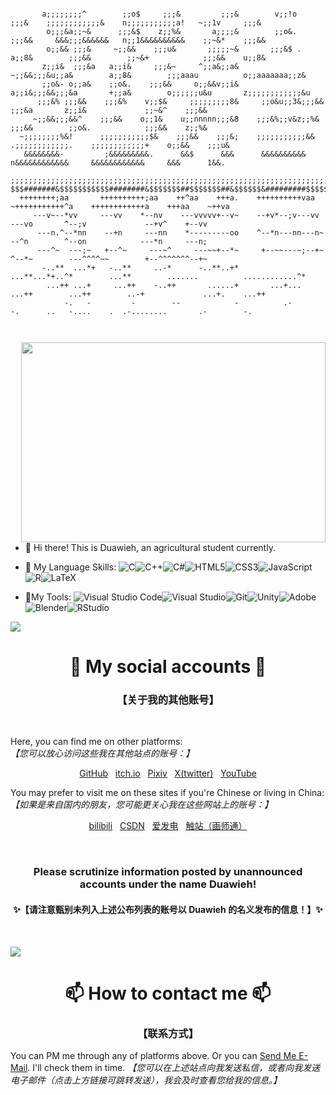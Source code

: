 ```
                                                                                                                                
       a;;;;;;;;^        ;;o$     ;;;&         ;;;&        v;;!o     ;;;&    ;;;;;;;;;;;;&    n;;;;;;;;;;;a!   ~;;1v     ;;;&   
        o;;;&a;;~&      ;;;&$    z;;%&       a;;;;&        ;;o&.    ;;;&&     &&&;;;&&&&&&   n;;1&&&&&&&&&&    ;;~&*    ;;;&&   
        o;;&& ;;;&     ~;;&&    ;;;u&       ;;;;;~&       ;;;&$ .  a;;8&        ;;;&&        ;;~&+            ;;;&&    u;;8&    
       z;;i&  ;;;&a   a;;i&     ;;;&~     ^;;a&;;a&      ~;;&&;;;&u;;a&        a;;8&        ;;;aaau          o;;aaaaaaa;;z&     
       ;;o&- o;;a&    ;;o&.    ;;;&&     o;;&&v;;i&     a;;i&;;;&&;;;&a       +;;a&        o;;;;;;u&u       z;;;;;;;;;;;;&u     
      ;;;&% ;;;&&    ;;;&%    v;;$&     ;;;;;;;;;8&     ;;o&u;;3&;;;&&        ;;;&a       z;;i&             ;;~&^    ;;;&&      
     ~;;&&;;;&&^    ;;;&&    o;;1&    u;;nnnnn;;;&8    ;;;&%;;v&z;;%&        ;;;&&        ;;o&.            ;;;&&    z;;%&       
  ~;;;;;;;;%&!      ;;;;;;;;;;;$&    ;;;&&    ;;;&;    ;;;;;;;;;;;&&   .;;;;;;;;;;;;.    ;;;;;;;;;;;;+    o;;&&    ;;;u&        
   &&&&&&&&-         ;&&&&&&&&&.      &&$      &&&      &&&&&&&&&&      n&&&&&&&&&&&&     &&&&&&&&&&&&     &&&      1&&.        
                                                                                                                                
;;;;;;;;;;;;;;;;;;;;;;;;;;;;;;;;;;;;;;;;;;;;;;;;;;;;;;;;;;;;;;;;;;;;;;;;;;;;;;;;;;;;;;;;;;;;;;;;;;;;;;;;;;;;;;;;;;;;;;;;^       
$$$#######&$$$$$$$$$$$########&$$$$$$$##$$$$$$$##&$$$$$$&#########$$$$$$$###########$$$$$&###########&$$$$$##&$$$$$$$##$$%      
  ++++++++;aa       ++++++++++;aa    ++^aa    +++a.    ++++++++++vaa   ~+++++++++++^a    ++++++++++++a    +++aa    ~++va        
     ---v~--*vv     ---vv    *--nv    ---vvvvv+--v~    --+v*--;v---vv        ---vo       ^--;v             --+v^    +--vv       
      ---n.^--*nn    --+n     ---nn    *---------oo    ^--*n---nn---n~        --^n        ^--on            ---*n     ---n;      
      ---^~  ---;~   +--^~     ---~^     ---~~+--*~     +--~~---~;--+~        ^--*~        ---^^^^~~        +--^^^^^^^--+~      
       -..**  ...*+   -..**     ..-*      -..**..+*      ...**...*+..^*        ...**        .......          ............^*     
        ...++ ...+     ...++    -..++       ......+       ...+...  ...++        ...++        ..-+             ...+.    ...++    
            -.   -         -        --            -          .-        -.      ..   -....    .  .-........       .-        -.   
                                                                                                                                
                                                                                                                                
```

<img align="right" src="https://github-readme-stats.vercel.app/api/top-langs/?username=duawieh&layout=compact&theme=tokyonight"  width="487" height="320" />

- 👋 Hi there! This is Duawieh, an agricultural student currently.

- 🌱 My Language Skills: ![C](https://img.shields.io/badge/c-%2300599C.svg?style=for-the-badge&logo=c&logoColor=white)![C++](https://img.shields.io/badge/c++-%2300599C.svg?style=for-the-badge&logo=c%2B%2B&logoColor=white)![C#](https://img.shields.io/badge/c%23-%23239120.svg?style=for-the-badge&logo=csharp&logoColor=white)![HTML5](https://img.shields.io/badge/html5-%23E34F26.svg?style=for-the-badge&logo=html5&logoColor=white)![CSS3](https://img.shields.io/badge/css3-%231572B6.svg?style=for-the-badge&logo=css3&logoColor=white)![JavaScript](https://img.shields.io/badge/javascript-%23323330.svg?style=for-the-badge&logo=javascript&logoColor=%23F7DF1E)![R](https://img.shields.io/badge/r-%23276DC3.svg?style=for-the-badge&logo=r&logoColor=white)![LaTeX](https://img.shields.io/badge/latex-%23008080.svg?style=for-the-badge&logo=latex&logoColor=white)

- 🔭My Tools: ![Visual Studio Code](https://img.shields.io/badge/Visual%20Studio%20Code-0078d7.svg?style=for-the-badge&logo=visual-studio-code&logoColor=white)![Visual Studio](https://img.shields.io/badge/Visual%20Studio-5C2D91.svg?style=for-the-badge&logo=visual-studio&logoColor=white)![Git](https://img.shields.io/badge/git-%23F05033.svg?style=for-the-badge&logo=git&logoColor=white)![Unity](https://img.shields.io/badge/unity-%23000000.svg?style=for-the-badge&logo=unity&logoColor=white)![Adobe](https://img.shields.io/badge/adobe-%23FF0000.svg?style=for-the-badge&logo=adobe&logoColor=white)![Blender](https://img.shields.io/badge/blender-%23F5792A.svg?style=for-the-badge&logo=blender&logoColor=white)![RStudio](https://img.shields.io/badge/RStudio-4285F4?style=for-the-badge&logo=rstudio&logoColor=white)

<a href="https://github.com/404"><img src="https://blog.17lai.site/medias_webp/line.webp"></a>

<h1 align="center">🔗 My social accounts 🔗 </h1>
<h3 align="center">【关于我的其他账号】</h3>

&nbsp;

Here, you can find me on other platforms:  
*【您可以放心访问这些我在其他站点的账号：】*

<p align="center"><a href="https://github.com/Duawieh">GitHub</a> &nbsp; <a href="https://itch.io/profile/duawieh/">itch.io</a> &nbsp; <a href="https://www.pixiv.net/users/66958913">Pixiv</a> &nbsp; <a href="https://twitter.com/Duawieh_Chaser">X(twitter)</a> &nbsp; <a href="https://www.youtube.com/@Duawieh">YouTube</a></p>

You may prefer to visit me on these sites if you're Chinese or living in China:  
*【如果是来自国内的朋友，您可能更关心我在这些网站上的账号：】*

<p align="center"><a href="https://space.bilibili.com/391569000">bilibili</a> &nbsp; <a href="https://blog.csdn.net/qq_42097628">CSDN</a> &nbsp; <a href="https://afdian.net/a/duawieh">爱发电</a> &nbsp; <a href="https://www.huashi6.com/painter/51469">触站（画师通）</a></p>


&nbsp;

<h3 align="center"><b> Please scrutinize information posted by unannounced accounts under the name Duawieh! </b></h3>
<h4 align="center">✨【请注意甄别未列入上述公布列表的账号以 Duawieh 的名义发布的信息！】✨</h3>
&nbsp;
&nbsp;


<a href="https://github.com/404"><img src="https://blog.17lai.site/medias_webp/line.webp"></a>

<h1 align="center"> 📫 How to contact me 📫 </h1>
<h3 align="center"> 【联系方式】 </h3>

You can PM me through any of platforms above. Or you can [Send Me E-Mail](mailto:duawiehpublic@outlook.com). I'll check them in time.
*【您可以在上述站点向我发送私信，或者向我发送电子邮件（点击上方链接可跳转发送），我会及时查看您给我的信息。】*

